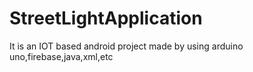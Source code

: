 # StreetLightApplication
It is an IOT based android project made by using arduino uno,firebase,java,xml,etc
